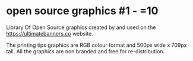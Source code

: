 # open source graphics #1 - =10

Library Of Open Source graphics created by and used on the https://ultimatebanners.co website.

The printing tips graphics are RGB colour format and 500px wide x 709px tall. All the graphics are non branded and free for re-distribution.
